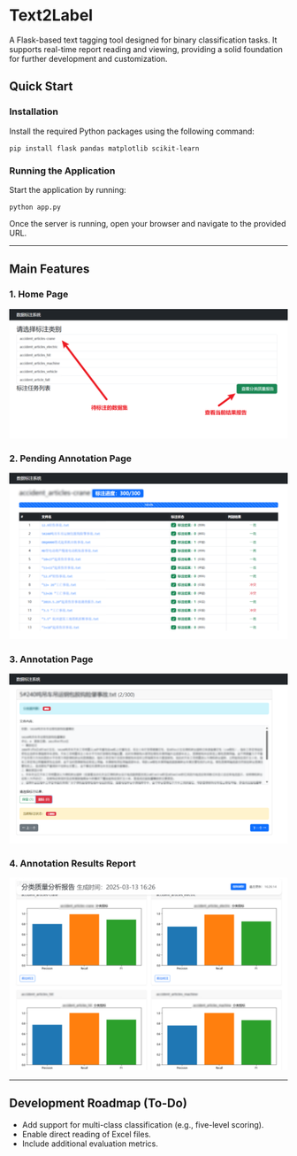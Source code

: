 

# Text2Label

A Flask-based text tagging tool designed for binary classification tasks. It supports real-time report reading and viewing, providing a solid foundation for further development and customization.

## Quick Start

### Installation

Install the required Python packages using the following command:

```
pip install flask pandas matplotlib scikit-learn
```



### Running the Application

Start the application by running:

```
python app.py
```

Once the server is running, open your browser and navigate to the provided URL.

------

## Main Features

### 1. Home Page

![image-20250313162358874](/static/image/image-20250313162358874.png)

### 2. Pending Annotation Page

![image-20250313162438614](/static/image/image-20250313162438614.png)

### 3. Annotation Page

![ ](/static/image/image-20250313162551992.png)

### 4. Annotation Results Report

![image-20250313162801392](/static/image/image-20250313162801392.png)

------

## Development Roadmap (To-Do)

- Add support for multi-class classification (e.g., five-level scoring).
- Enable direct reading of Excel files.
- Include additional evaluation metrics.
